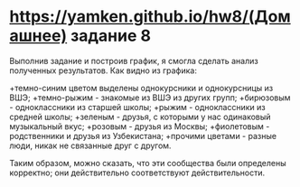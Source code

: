 # https://yamken.github.io/hw8/(Домашнее) задание 8
Выполнив задание и построив график, я смогла сделать анализ полученных результатов. Как видно из графика:

   +темно-синим цветом выделены однокурсники и однокурсницы из ВШЭ; 
   +темно-рыжим - знакомые из ВШЭ из других групп; 
   +бирюзовым - одноклассники из старшей школы; 
   +рыжим - одноклассники из средней школы; 
   +зеленым - друзья, с которыми у нас одинаковый музыкальный вкус; 
   +розовым - друзья из Москвы; 
   +фиолетовым - родственники и друзья из Узбекистана; 
   +прочими цветами - разные люди, никак не связанные друг с другом.

Таким образом, можно сказать, что эти сообщества были определены корректно; они действительно соответствуют действительности.
